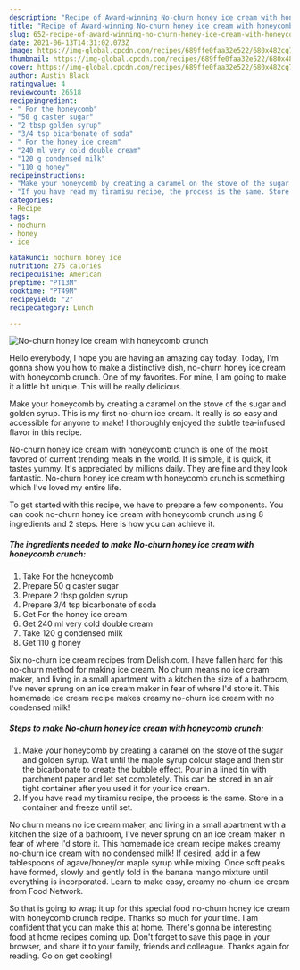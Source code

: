 ```yaml
---
description: "Recipe of Award-winning No-churn honey ice cream with honeycomb crunch"
title: "Recipe of Award-winning No-churn honey ice cream with honeycomb crunch"
slug: 652-recipe-of-award-winning-no-churn-honey-ice-cream-with-honeycomb-crunch
date: 2021-06-13T14:31:02.073Z
image: https://img-global.cpcdn.com/recipes/689ffe0faa32e522/680x482cq70/no-churn-honey-ice-cream-with-honeycomb-crunch-recipe-main-photo.jpg
thumbnail: https://img-global.cpcdn.com/recipes/689ffe0faa32e522/680x482cq70/no-churn-honey-ice-cream-with-honeycomb-crunch-recipe-main-photo.jpg
cover: https://img-global.cpcdn.com/recipes/689ffe0faa32e522/680x482cq70/no-churn-honey-ice-cream-with-honeycomb-crunch-recipe-main-photo.jpg
author: Austin Black
ratingvalue: 4
reviewcount: 26518
recipeingredient:
- " For the honeycomb"
- "50 g caster sugar"
- "2 tbsp golden syrup"
- "3/4 tsp bicarbonate of soda"
- " For the honey ice cream"
- "240 ml very cold double cream"
- "120 g condensed milk"
- "110 g honey"
recipeinstructions:
- "Make your honeycomb by creating a caramel on the stove of the sugar and golden syrup. Wait until the maple syrup colour stage and then stir the bicarbonate to create the bubble effect. Pour in a lined tin with parchment paper and let set completely. This can be stored in an air tight container after you used it for your ice cream."
- "If you have read my tiramisu recipe, the process is the same. Store in a container and freeze until set."
categories:
- Recipe
tags:
- nochurn
- honey
- ice

katakunci: nochurn honey ice 
nutrition: 275 calories
recipecuisine: American
preptime: "PT13M"
cooktime: "PT49M"
recipeyield: "2"
recipecategory: Lunch

---
```



![No-churn honey ice cream with honeycomb crunch](https://img-global.cpcdn.com/recipes/689ffe0faa32e522/680x482cq70/no-churn-honey-ice-cream-with-honeycomb-crunch-recipe-main-photo.jpg)

Hello everybody, I hope you are having an amazing day today. Today, I'm gonna show you how to make a distinctive dish, no-churn honey ice cream with honeycomb crunch. One of my favorites. For mine, I am going to make it a little bit unique. This will be really delicious.

Make your honeycomb by creating a caramel on the stove of the sugar and golden syrup. This is my first no-churn ice cream. It really is so easy and accessible for anyone to make! I thoroughly enjoyed the subtle tea-infused flavor in this recipe.

No-churn honey ice cream with honeycomb crunch is one of the most favored of current trending meals in the world. It is simple, it is quick, it tastes yummy. It's appreciated by millions daily. They are fine and they look fantastic. No-churn honey ice cream with honeycomb crunch is something which I've loved my entire life.


To get started with this recipe, we have to prepare a few components. You can cook no-churn honey ice cream with honeycomb crunch using 8 ingredients and 2 steps. Here is how you can achieve it.

<!--inarticleads1-->

##### The ingredients needed to make No-churn honey ice cream with honeycomb crunch:

1. Take  For the honeycomb
1. Prepare 50 g caster sugar
1. Prepare 2 tbsp golden syrup
1. Prepare 3/4 tsp bicarbonate of soda
1. Get  For the honey ice cream
1. Get 240 ml very cold double cream
1. Take 120 g condensed milk
1. Get 110 g honey


Six no-churn ice cream recipes from Delish.com. I have fallen hard for this no-churn method for making ice cream. No churn means no ice cream maker, and living in a small apartment with a kitchen the size of a bathroom, I&#39;ve never sprung on an ice cream maker in fear of where I&#39;d store it. This homemade ice cream recipe makes creamy no-churn ice cream with no condensed milk! 

<!--inarticleads2-->

##### Steps to make No-churn honey ice cream with honeycomb crunch:

1. Make your honeycomb by creating a caramel on the stove of the sugar and golden syrup. Wait until the maple syrup colour stage and then stir the bicarbonate to create the bubble effect. Pour in a lined tin with parchment paper and let set completely. This can be stored in an air tight container after you used it for your ice cream.
1. If you have read my tiramisu recipe, the process is the same. Store in a container and freeze until set.


No churn means no ice cream maker, and living in a small apartment with a kitchen the size of a bathroom, I&#39;ve never sprung on an ice cream maker in fear of where I&#39;d store it. This homemade ice cream recipe makes creamy no-churn ice cream with no condensed milk! If desired, add in a few tablespoons of agave/honey/or maple syrup while mixing. Once soft peaks have formed, slowly and gently fold in the banana mango mixture until everything is incorporated. Learn to make easy, creamy no-churn ice cream from Food Network. 

So that is going to wrap it up for this special food no-churn honey ice cream with honeycomb crunch recipe. Thanks so much for your time. I am confident that you can make this at home. There's gonna be interesting food at home recipes coming up. Don't forget to save this page in your browser, and share it to your family, friends and colleague. Thanks again for reading. Go on get cooking!
